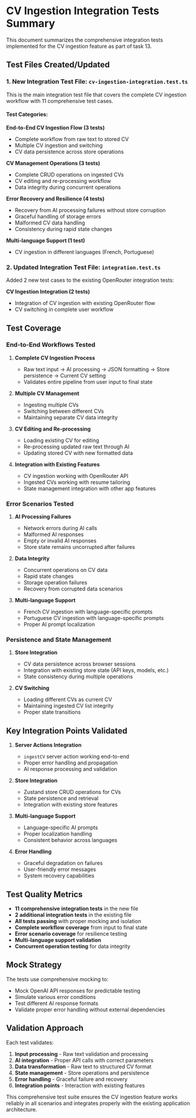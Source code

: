 # CV Ingestion Integration Tests Summary

This document summarizes the comprehensive integration tests implemented for the CV ingestion feature as part of task 13.

## Test Files Created/Updated

### 1. New Integration Test File: `cv-ingestion-integration.test.ts`

This is the main integration test file that covers the complete CV ingestion workflow with 11 comprehensive test cases.

#### Test Categories:

**End-to-End CV Ingestion Flow (3 tests)**
- Complete workflow from raw text to stored CV
- Multiple CV ingestion and switching
- CV data persistence across store operations

**CV Management Operations (3 tests)**
- Complete CRUD operations on ingested CVs
- CV editing and re-processing workflow
- Data integrity during concurrent operations

**Error Recovery and Resilience (4 tests)**
- Recovery from AI processing failures without store corruption
- Graceful handling of storage errors
- Malformed CV data handling
- Consistency during rapid state changes

**Multi-language Support (1 test)**
- CV ingestion in different languages (French, Portuguese)

### 2. Updated Integration Test File: `integration.test.ts`

Added 2 new test cases to the existing OpenRouter integration tests:

**CV Ingestion Integration (2 tests)**
- Integration of CV ingestion with existing OpenRouter flow
- CV switching in complete user workflow

## Test Coverage

### End-to-End Workflows Tested

1. **Complete CV Ingestion Process**
   - Raw text input → AI processing → JSON formatting → Store persistence → Current CV setting
   - Validates entire pipeline from user input to final state

2. **Multiple CV Management**
   - Ingesting multiple CVs
   - Switching between different CVs
   - Maintaining separate CV data integrity

3. **CV Editing and Re-processing**
   - Loading existing CV for editing
   - Re-processing updated raw text through AI
   - Updating stored CV with new formatted data

4. **Integration with Existing Features**
   - CV ingestion working with OpenRouter API
   - Ingested CVs working with resume tailoring
   - State management integration with other app features

### Error Scenarios Tested

1. **AI Processing Failures**
   - Network errors during AI calls
   - Malformed AI responses
   - Empty or invalid AI responses
   - Store state remains uncorrupted after failures

2. **Data Integrity**
   - Concurrent operations on CV data
   - Rapid state changes
   - Storage operation failures
   - Recovery from corrupted data scenarios

3. **Multi-language Support**
   - French CV ingestion with language-specific prompts
   - Portuguese CV ingestion with language-specific prompts
   - Proper AI prompt localization

### Persistence and State Management

1. **Store Integration**
   - CV data persistence across browser sessions
   - Integration with existing store state (API keys, models, etc.)
   - State consistency during multiple operations

2. **CV Switching**
   - Loading different CVs as current CV
   - Maintaining ingested CV list integrity
   - Proper state transitions

## Key Integration Points Validated

1. **Server Actions Integration**
   - `ingestCV` server action working end-to-end
   - Proper error handling and propagation
   - AI response processing and validation

2. **Store Integration**
   - Zustand store CRUD operations for CVs
   - State persistence and retrieval
   - Integration with existing store features

3. **Multi-language Support**
   - Language-specific AI prompts
   - Proper localization handling
   - Consistent behavior across languages

4. **Error Handling**
   - Graceful degradation on failures
   - User-friendly error messages
   - System recovery capabilities

## Test Quality Metrics

- **11 comprehensive integration tests** in the new file
- **2 additional integration tests** in the existing file
- **All tests passing** with proper mocking and isolation
- **Complete workflow coverage** from input to final state
- **Error scenario coverage** for resilience testing
- **Multi-language support validation**
- **Concurrent operation testing** for data integrity

## Mock Strategy

The tests use comprehensive mocking to:
- Mock OpenAI API responses for predictable testing
- Simulate various error conditions
- Test different AI response formats
- Validate proper error handling without external dependencies

## Validation Approach

Each test validates:
1. **Input processing** - Raw text validation and processing
2. **AI integration** - Proper API calls with correct parameters
3. **Data transformation** - Raw text to structured CV format
4. **State management** - Store operations and persistence
5. **Error handling** - Graceful failure and recovery
6. **Integration points** - Interaction with existing features

This comprehensive test suite ensures the CV ingestion feature works reliably in all scenarios and integrates properly with the existing application architecture.
